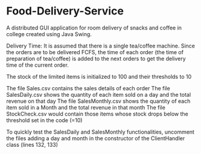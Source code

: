 # Food-Delivery-Service
A distributed GUI application for room delivery of snacks and coffee in college created using Java Swing.

Delivery Time: It is assumed that there is a single tea/coffee machine. Since the orders are to be delivered FCFS, the time of each order
(the time of preparation of tea/coffee) is added to the next orders to get the delivery time of the current order.

The stock of the limited items is initialized to 100 and their thresholds to 10

The file Sales.csv contains the sales details of each order
The file SalesDaily.csv shows the quantity of each item sold on a day and the total revenue on that day
The file SalesMonthly.csv shows the quantity of each item sold in a Month and the total revenue in that month
The file StockCheck.csv would contain those items whose stock drops below the threshold set in the code (=10)

To quickly test the SalesDaily and SalesMonthly functionalities, uncomment the files adding a day and month in the constructor of the ClientHandler class (lines 132, 133)
